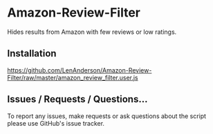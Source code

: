 # Amazon-Review-Filter
Hides results from Amazon with few reviews or low ratings.

## Installation
https://github.com/LenAnderson/Amazon-Review-Filter/raw/master/amazon_review_filter.user.js

## Issues / Requests / Questions...
To report any issues, make requests or ask questions about the script please use GitHub's issue tracker.

